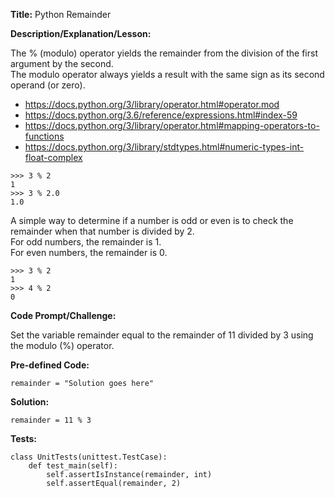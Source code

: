 __Title:__ Python Remainder

__Description/Explanation/Lesson:__

The % (modulo) operator yields the remainder from the division of the first argument by the second.  
The modulo operator always yields a result with the same sign as its second operand (or zero).
- https://docs.python.org/3/library/operator.html#operator.mod
- https://docs.python.org/3.6/reference/expressions.html#index-59
- https://docs.python.org/3/library/operator.html#mapping-operators-to-functions
- https://docs.python.org/3/library/stdtypes.html#numeric-types-int-float-complex
```
>>> 3 % 2
1
>>> 3 % 2.0
1.0
```

A simple way to determine if a number is odd or even is to check the remainder when that number is divided by 2.  
For odd numbers, the remainder is 1.  
For even numbers, the remainder is 0.
```
>>> 3 % 2
1
>>> 4 % 2
0
```

__Code Prompt/Challenge:__

Set the variable remainder equal to the remainder of 11 divided by 3 using the modulo (%) operator.

__Pre-defined Code:__
```
remainder = "Solution goes here"
```

__Solution:__
```
remainder = 11 % 3
```

__Tests:__
```
class UnitTests(unittest.TestCase):
    def test_main(self):
        self.assertIsInstance(remainder, int)
        self.assertEqual(remainder, 2)
```
